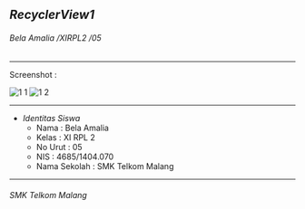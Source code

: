 ## *__RecyclerView1__*
###### *Bela Amalia /XIRPL2 /05*
-------------------------------------------------------
Screenshot :

![1 1](https://cloud.githubusercontent.com/assets/22131343/20031370/f23fe41e-a3a8-11e6-857a-eb8755060966.PNG)
![1 2](https://cloud.githubusercontent.com/assets/22131343/20031371/f27842fa-a3a8-11e6-9fa6-5782c0ca9066.PNG)


-------------------------------------------------------
* *Identitas Siswa* 
  * Nama          : Bela Amalia
  * Kelas         : XI RPL 2
  * No Urut       : 05
  * NIS           : 4685/1404.070
  * Nama Sekolah  : SMK Telkom Malang

-------------------------------------------------------

###### *SMK Telkom Malang*

